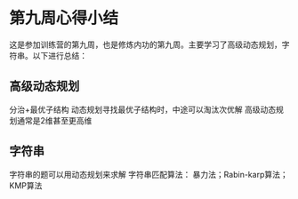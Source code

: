 # 第九周心得小结

这是参加训练营的第九周，也是修炼内功的第九周。主要学习了高级动态规划，字符串。以下进行总结：

## 高级动态规划

分治+最优子结构
动态规划寻找最优子结构时，中途可以淘汰次优解
高级动态规划通常是2维甚至更高维

## 字符串

字符串的题可以用动态规划来求解
字符串匹配算法：
暴力法；Rabin-karp算法；KMP算法
